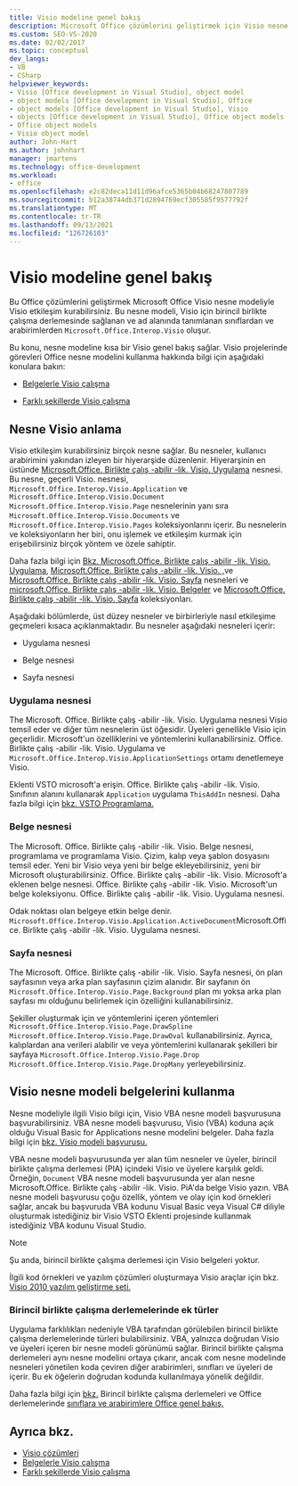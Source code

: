 ```yaml
---
title: Visio modeline genel bakış
description: Microsoft Office çözümlerini geliştirmek için Visio nesne modeliyle nasıl etkileşim kurabilirsiniz Visio.
ms.custom: SEO-VS-2020
ms.date: 02/02/2017
ms.topic: conceptual
dev_langs:
- VB
- CSharp
helpviewer_keywords:
- Visio [Office development in Visual Studio], object model
- object models [Office development in Visual Studio], Office
- object models [Office development in Visual Studio], Visio
- objects [Office development in Visual Studio], Office object models
- Office object models
- Visio object model
author: John-Hart
ms.author: johnhart
manager: jmartens
ms.technology: office-development
ms.workload:
- office
ms.openlocfilehash: e2c82deca11d11d96afce5365b04b68247807789
ms.sourcegitcommit: b12a38744db371d2894769ecf305585f9577792f
ms.translationtype: MT
ms.contentlocale: tr-TR
ms.lasthandoff: 09/13/2021
ms.locfileid: "126726103"
---
```

# <a name="visio-object-model-overview"></a>Visio modeline genel bakış
  Bu Office çözümlerini geliştirmek Microsoft Office Visio nesne modeliyle Visio etkileşim kurabilirsiniz. Bu nesne modeli, Visio için birincil birlikte çalışma derlemesinde sağlanan ve ad alanında tanımlanan sınıflardan ve arabirimlerden `Microsoft.Office.Interop.Visio` oluşur.

 Bu konu, nesne modeline kısa bir Visio genel bakış sağlar. Visio projelerinde görevleri Office nesne modelini kullanma hakkında bilgi için aşağıdaki konulara bakın:

- [Belgelerle Visio çalışma](../vsto/working-with-visio-documents.md)

- [Farklı şekillerde Visio çalışma](../vsto/working-with-visio-shapes.md)

## <a name="understand-the-visio-object-model"></a>Nesne Visio anlama
 Visio etkileşim kurabilirsiniz birçok nesne sağlar. Bu nesneler, kullanıcı arabirimini yakından izleyen bir hiyerarşide düzenlenir. Hiyerarşinin en üstünde [Microsoft.Office. Birlikte çalış -abilir -lik. Visio. Uygulama](/office/vba/api/Visio.Application) nesnesi. Bu nesne, geçerli Visio. nesnesi, `Microsoft.Office.Interop.Visio.Application` ve `Microsoft.Office.Interop.Visio.Document` `Microsoft.Office.Interop.Visio.Page` nesnelerinin yanı sıra `Microsoft.Office.Interop.Visio.Documents` ve `Microsoft.Office.Interop.Visio.Pages` koleksiyonlarını içerir. Bu nesnelerin ve koleksiyonların her biri, onu işlemek ve etkileşim kurmak için erişebilirsiniz birçok yöntem ve özele sahiptir.

 Daha fazla bilgi için [Bkz. Microsoft.Office. Birlikte çalış -abilir -lik. Visio. Uygulama](/office/vba/api/Visio.Application), [Microsoft.Office. Birlikte çalış -abilir -lik. Visio. ,](/office/vba/api/Visio.Document)ve [Microsoft.Office. Birlikte çalış -abilir -lik. Visio. Sayfa](/office/vba/api/Visio.Page) nesneleri ve [microsoft.Office. Birlikte çalış -abilir -lik. Visio. Belgeler](/office/vba/api/Visio.Documents) ve [Microsoft.Office. Birlikte çalış -abilir -lik. Visio. Sayfa](/office/vba/api/Visio.Pages) koleksiyonları.

 Aşağıdaki bölümlerde, üst düzey nesneler ve birbirleriyle nasıl etkileşime geçmeleri kısaca açıklanmaktadır. Bu nesneler aşağıdaki nesneleri içerir:

- Uygulama nesnesi

- Belge nesnesi

- Sayfa nesnesi

### <a name="application-object"></a>Uygulama nesnesi
 The Microsoft. Office. Birlikte çalış -abilir -lik. Visio. Uygulama nesnesi Visio temsil eder ve diğer tüm nesnelerin üst öğesidir. Üyeleri genellikle Visio için geçerlidir. Microsoft'un özelliklerini ve yöntemlerini kullanabilirsiniz. Office. Birlikte çalış -abilir -lik. Visio. Uygulama ve `Microsoft.Office.Interop.Visio.ApplicationSettings` ortamı denetlemeye Visio.

 Eklenti VSTO microsoft'a erişin. Office. Birlikte çalış -abilir -lik. Visio. Sınıfının alanını kullanarak `Application` uygulama `ThisAddIn` nesnesi. Daha fazla bilgi için [bkz. VSTO Programlama.](../vsto/programming-vsto-add-ins.md)

### <a name="document-object"></a>Belge nesnesi
 The Microsoft. Office. Birlikte çalış -abilir -lik. Visio. Belge nesnesi, programlama ve programlama Visio. Çizim, kalıp veya şablon dosyasını temsil eder. Yeni bir Visio veya yeni bir belge ekleyebilirsiniz, yeni bir Microsoft oluşturabilirsiniz. Office. Birlikte çalış -abilir -lik. Visio. Microsoft'a eklenen belge nesnesi. Office. Birlikte çalış -abilir -lik. Visio. Microsoft'un belge koleksiyonu. Office. Birlikte çalış -abilir -lik. Visio. Uygulama nesnesi.

 Odak noktası olan belgeye etkin belge denir. `Microsoft.Office.Interop.Visio.Application.ActiveDocument`Microsoft.Office. Birlikte çalış -abilir -lik. Visio. Uygulama nesnesi.

### <a name="page-object"></a>Sayfa nesnesi
 The Microsoft. Office. Birlikte çalış -abilir -lik. Visio. Sayfa nesnesi, ön plan sayfasının veya arka plan sayfasının çizim alanıdır. Bir sayfanın ön `Microsoft.Office.Interop.Visio.Page.Background` plan mı yoksa arka plan sayfası mı olduğunu belirlemek için özelliğini kullanabilirsiniz.

 Şekiller oluşturmak için ve yöntemlerini içeren yöntemleri `Microsoft.Office.Interop.Visio.Page.DrawSpline` `Microsoft.Office.Interop.Visio.Page.DrawOval` kullanabilirsiniz. Ayrıca, kalıplardan ana verileri alabilir ve veya yöntemlerini kullanarak şekilleri bir sayfaya `Microsoft.Office.Interop.Visio.Page.Drop` `Microsoft.Office.Interop.Visio.Page.DropMany` yerleyebilirsiniz.

## <a name="use-the-visio-object-model-documentation"></a>Visio nesne modeli belgelerini kullanma
 Nesne modeliyle ilgili Visio bilgi için, Visio VBA nesne modeli başvurusuna başvurabilirsiniz. VBA nesne modeli başvurusu, Visio (VBA) koduna açık olduğu Visual Basic for Applications nesne modelini belgeler. Daha fazla bilgi için [bkz. Visio modeli başvurusu.](/office/vba/api/overview/visio/object-model)

 VBA nesne modeli başvurusunda yer alan tüm nesneler ve üyeler, birincil birlikte çalışma derlemesi (PIA) içindeki Visio ve üyelere karşılık geldi. Örneğin, `Document` VBA nesne modeli başvurusunda yer alan nesne Microsoft.Office. Birlikte çalış -abilir -lik. Visio. PiA'da belge Visio yazın. VBA nesne modeli başvurusu çoğu özellik, yöntem ve olay için kod örnekleri sağlar, ancak bu başvuruda VBA kodunu Visual Basic veya Visual C# diliyle oluşturmak istediğiniz bir Visio VSTO Eklenti projesinde kullanmak istediğiniz VBA kodunu Visual Studio.

> [!NOTE]
> Şu anda, birincil birlikte çalışma derlemesi için Visio belgeleri yoktur.

 İlgili kod örnekleri ve yazılım çözümleri oluşturmaya Visio araçlar için bkz. [Visio 2010 yazılım geliştirme seti.](https://www.microsoft.com/download/details.aspx?id=12365)

### <a name="additional-types-in-primary-interop-assemblies"></a>Birincil birlikte çalışma derlemelerinde ek türler
 Uygulama farklılıkları nedeniyle VBA tarafından görülebilen birincil birlikte çalışma derlemelerinde türleri bulabilirsiniz. VBA, yalnızca doğrudan Visio ve üyeleri içeren bir nesne modeli görünümü sağlar. Birincil birlikte çalışma derlemeleri aynı nesne modelini ortaya çıkarır, ancak com nesne modelinde nesneleri yönetilen koda çeviren diğer arabirimleri, sınıfları ve üyeleri de içerir. Bu ek öğelerin doğrudan kodunda kullanılmaya yönelik değildir.

 Daha fazla bilgi için [bkz.](/previous-versions/office/office-12/ms247299(v=office.12)) Birincil birlikte çalışma derlemeleri ve Office derlemelerinde [sınıflara ve arabirimlere Office genel bakış.](../vsto/office-primary-interop-assemblies.md)

## <a name="see-also"></a>Ayrıca bkz.
- [Visio çözümleri](../vsto/visio-solutions.md)
- [Belgelerle Visio çalışma](../vsto/working-with-visio-documents.md)
- [Farklı şekillerde Visio çalışma](../vsto/working-with-visio-shapes.md)
